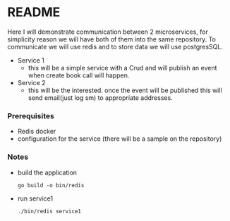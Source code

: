 # README #

Here I will demonstrate communication between 2 microservices, for simplicity reason we will have both of them into the same repository.
To communicate we will use redis and to store data we will use postgresSQL.
* Service 1
  * this will be a simple service with a Crud and will publish an event when create book call will happen.
* Service 2
  * this will be the interested. once the event will be published this will send email(just log sm) to appropriate addresses.


### Prerequisites ###

* Redis docker 
* configuration for the service (there will be a sample on the repository)

### Notes ###
* build the application
  ``` code 
  go build -o bin/redis
   ```

* run service1
  ``` code 
  ./bin/redis service1 
  ```
